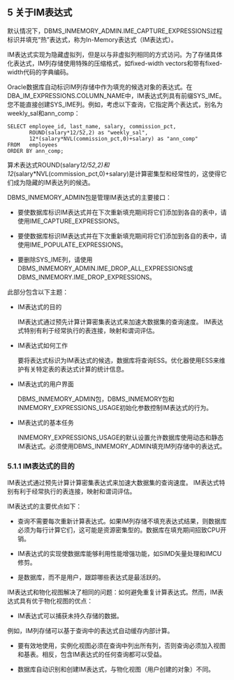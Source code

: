 ## 5 关于IM表达式

默认情况下，DBMS_INMEMORY_ADMIN.IME_CAPTURE_EXPRESSIONS过程标识并填充“热”表达式，称为In-Memory表达式（IM表达式）。

IM表达式实现为隐藏虚拟列，但是以与非虚拟列相同的方式访问。为了存储具体化表达式，IM列存储使用特殊的压缩格式，如fixed-width vectors和带有fixed-width代码的字典编码。

Oracle数据库自动标识IM列存储中作为填充的候选对象的表达式。在DBA_IM_EXPRESSIONS.COLUMN_NAME中，IM表达式列具有前缀SYS_IME。您不能直接创建SYS_IME列。例如，考虑以下查询，它指定两个表达式，别名为weekly_sal和ann_comp：

```
SELECT employee_id, last_name, salary, commission_pct,
       ROUND(salary*12/52,2) as "weekly_sal",
       12*(salary*NVL(commission_pct,0)+salary) as "ann_comp"
FROM   employees
ORDER BY ann_comp;
```

算术表达式ROUND(salary*12/52,2)和12*(salary*NVL(commission_pct,0)+salary)是计算密集型和经常性的，这使得它们成为隐藏的IM表达列的候选。

DBMS_INMEMORY_ADMIN包是管理IM表达式的主要接口：

* 要使数据库标识IM表达式并在下次重新填充期间将它们添加到各自的表中，请使用IME_CAPTURE_EXPRESSIONS。

* 要使数据库标识IM表达式并在下次重新填充期间将它们添加到各自的表中，请使用IME_POPULATE_EXPRESSIONS。

* 要删除SYS_IME列，请使用DBMS_INMEMORY_ADMIN.IME_DROP_ALL_EXPRESSIONS或DBMS_INMEMORY.IME_DROP_EXPRESSIONS。

此部分包含以下主题：

* IM表达式的目的

  IM表达式通过预先计算计算密集表达式来加速大数据集的查询速度。 IM表达式特别有利于经常执行的表连接，映射和谓词评估。

* IM表达式如何工作

  要将表达式标识为IM表达式的候选，数据库将查询ESS。优化器使用ESS来维护有关特定表的表达式计算的统计信息。

* IM表达式的用户界面

  DBMS_INMEMORY_ADMIN包，DBMS_INMEMORY包和INMEMORY_EXPRESSIONS_USAGE初始化参数控制IM表达式的行为。

* IM表达式的基本任务

  INMEMORY_EXPRESSIONS_USAGE的默认设置允许数据库使用动态和静态IM表达式。必须使用DBMS_INMEMORY_ADMIN填充IM列存储中的表达式。
  
### 5.1.1 IM表达式的目的

IM表达式通过预先计算计算密集表达式来加速大数据集的查询速度。 IM表达式特别有利于经常执行的表连接，映射和谓词评估。

IM表达式的主要优点如下：

* 查询不需要每次重新计算表达式。如果IM列存储不填充表达式结果，则数据库必须为每行计算它们，这可能是资源密集型的。数据库在填充期间招致CPU开销。

* IM表达式的实现使数据库能够利用性能增强功能，如SIMD矢量处理和IMCU修剪。

* 是数据库，而不是用户，跟踪哪些表达式是最活跃的。

IM表达式和物化视图解决了相同的问题：如何避免重复计算表达式。然而，IM表达式具有优于物化视图的优点：

* IM表达式可以捕获未持久存储的数据。

例如，IM列存储可以基于查询中的表达式自动缓存内部计算。

* 要有效地使用，实例化视图必须在查询中列出所有列，否则查询必须加入视图和基表。相反，包含IM表达式的任何查询都可以受益。

* 数据库自动识别和创建IM表达式，与物化视图（用户创建的对象）不同。

